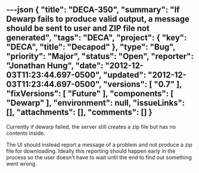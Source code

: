 ---json
{
  "title": "DECA-350",
  "summary": "If Dewarp fails to produce valid output, a message should be sent to user and ZIP file not generated",
  "tags": "DECA",
  "project": {
    "key": "DECA",
    "title": "Decapod"
  },
  "type": "Bug",
  "priority": "Major",
  "status": "Open",
  "reporter": "Jonathan Hung",
  "date": "2012-12-03T11:23:44.697-0500",
  "updated": "2012-12-03T11:23:44.697-0500",
  "versions": [
    "0.7"
  ],
  "fixVersions": [
    "Future"
  ],
  "components": [
    "Dewarp"
  ],
  "environment": null,
  "issueLinks": [],
  "attachments": [],
  "comments": []
}
---
Currently if dewarp failed, the server still creates a zip file but has no contents inside.

The UI should instead report a message of a problem and not produce a zip file for downloading. Ideally this reporting should happen early in the process so the user doesn't have to wait until the end to find out something went wrong.

        